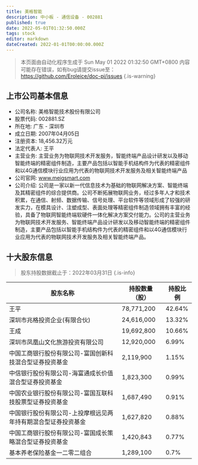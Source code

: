 ```yaml
---
title: 美格智能
description: 中小板 - 通信设备 - 002881
published: true
date: 2022-05-01T01:32:50.000Z
tags: stock
editor: markdown
dateCreated: 2022-01-01T00:00:00.000Z
---
```


> 本页面由自动化程序生成于 Sun May 01 2022 01:32:50 GMT+0800
> 内容可能存在错误，如有bug请提交issue至：https://github.com/Eroleice/doc-pi/issues
{.is-warning}

## 上市公司基本信息
- 公司名称: 美格智能技术股份有限公司
- 股票代码: 002881.SZ
- 所在地: 广东 - 深圳市
- 成立日期: 2007年04月05日
- 注册资本: 18,456.32万元
- 法定代表人: 王平
- 主营业务: 主营业务为物联网技术开发服务，智能终端产品设计研发以及移动智能终端的精密组件制造，主要产品包括以智能手机结构件为代表的精密组件和以4G通信模块行业应用为代表的物联网技术开发服务及相关智能终端产品
- 公司官网: www.meigsmart.com
- 公司介绍: 公司是一家以新一代信息技术为基础的物联网解决方案、智能终端及其精密组件的综合提供商。公司不断拓展物联网业务，经过多年人才和技术积累，在通信、射频、数据传输、信号处理、平台软件等领域形成了较强的研发实力，在模具设计、注塑成型、表面处理等精密组件制造领域拥有丰富的经验，具备了物联网智能终端软硬件一体化解决方案交付能力。公司的主营业务为物联网技术开发服务、智能终端产品设计研发以及移动智能终端的精密组件制造，主要产品包括以智能手机结构件为代表的精密组件和以4G通信模块行业应用为代表的物联网技术开发服务及相关智能终端产品。


## 十大股东信息
> 股东持股数据截止于：2022年03月31日
{.is-info}

| 股东名称 | 持股数量（股） | 持股比例 |
| --- | --- | --- |
| 王平 | 78,771,200 | 42.64% |
| 深圳市兆格投资企业(有限合伙) | 24,616,000 | 13.32% |
| 王成 | 19,692,800 | 10.66% |
| 深圳市凤凰山文化旅游投资有限公司 | 12,920,000 | 6.99% |
| 中国工商银行股份有限公司-富国创新科技混合型证券投资基金 | 2,119,900 | 1.15% |
| 中信银行股份有限公司-海富通成长价值混合型证券投资基金 | 1,823,300 | 0.99% |
| 中国农业银行股份有限公司-富国互联科技股票型证券投资基金 | 1,687,490 | 0.91% |
| 中国银行股份有限公司-上投摩根远见两年持有期混合型证券投资基金 | 1,627,820 | 0.88% |
| 中国工商银行股份有限公司-富国成长策略混合型证券投资基金 | 1,420,843 | 0.77% |
| 基本养老保险基金一二零二组合 | 1,289,100 | 0.7% |





